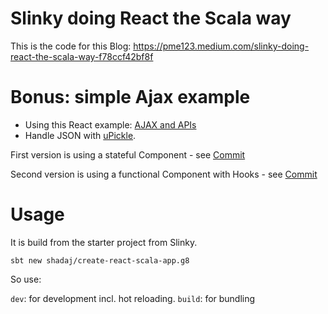 # Slinky doing React the Scala way

This is the code for this Blog: https://pme123.medium.com/slinky-doing-react-the-scala-way-f78ccf42bf8f

# Bonus: simple Ajax example
* Using this React example: [AJAX and APIs](https://reactjs.org/docs/faq-ajax.html)
* Handle JSON with [uPickle](https://www.lihaoyi.com/upickle/#uJson).
 
First version is using a stateful Component - see [Commit](https://github.com/pme123/slinky-react-tutorial/commit/e7934c6323e4028e7f445c5578a38bd3f35cf405#diff-73d7763067567e6fe43ddc6900393210823538e6f097521eb201c0062ad80722)

Second version is using a functional Component with Hooks - see [Commit](https://github.com/pme123/slinky-react-tutorial/commit/a7e1ff91f2cd449b9401bc7aff250f2cd2b76414#diff-73d7763067567e6fe43ddc6900393210823538e6f097521eb201c0062ad80722)
# Usage

It is build from the starter project from Slinky.

`sbt new shadaj/create-react-scala-app.g8`

So use:

`dev`: for development incl. hot reloading.
`build`: for bundling
